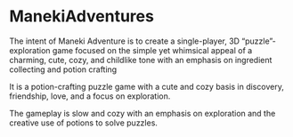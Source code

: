 # ManekiAdventures

The intent of Maneki Adventure is to create a single-player, 3D “puzzle”-exploration game focused on the simple yet whimsical appeal of a charming, cute, cozy, and childlike tone with an emphasis on ingredient collecting and potion crafting

It is a potion-crafting puzzle game with a cute and cozy basis in discovery, friendship, love, and a focus on exploration.

The gameplay is slow and cozy with an emphasis on exploration and the creative use of potions to solve puzzles. 

